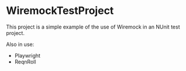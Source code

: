 # WiremockTestProject
This project is a simple example of the use of Wiremock in an NUnit test project.

Also in use:
- Playwright
- ReqnRoll